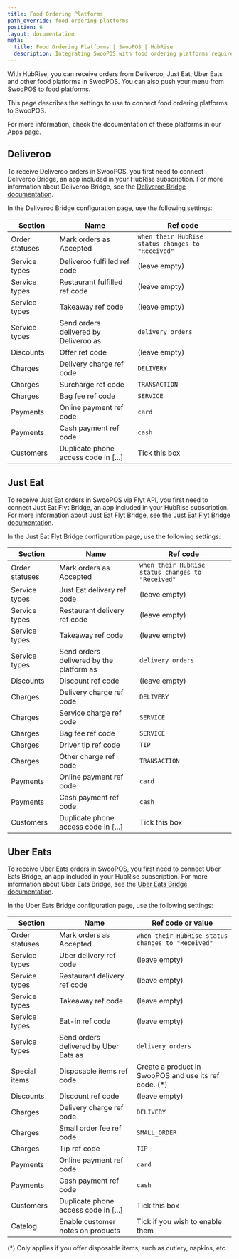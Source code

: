 ```yaml
---
title: Food Ordering Platforms
path_override: food-ordering-platforms
position: 6
layout: documentation
meta:
  title: Food Ordering Platforms | SwooPOS | HubRise
  description: Integrating SwooPOS with food ordering platforms requires you to specify particular ref codes in the configuration page of the delivery platform bridge.
---
```


With HubRise, you can receive orders from Deliveroo, Just Eat, Uber Eats and other food platforms in SwooPOS. You can also push your menu from SwooPOS to food platforms.

This page describes the settings to use to connect food ordering platforms to SwooPOS.

For more information, check the documentation of these platforms in our [Apps page](/apps#food-ordering-platforms).

## Deliveroo

To receive Deliveroo orders in SwooPOS, you first need to connect Deliveroo Bridge, an app included in your HubRise subscription. For more information about Deliveroo Bridge, see the [Deliveroo Bridge documentation](/apps/deliveroo/overview).

In the Deliveroo Bridge configuration page, use the following settings:

| Section        | Name                                  | Ref code                                          |
| -------------- | ------------------------------------- | ------------------------------------------------- |
| Order statuses | Mark orders as Accepted               | `when their HubRise status changes to "Received"` |
| Service types  | Deliveroo fulfilled ref code          | (leave empty)                                     |
| Service types  | Restaurant fulfilled ref code         | (leave empty)                                     |
| Service types  | Takeaway ref code                     | (leave empty)                                     |
| Service types  | Send orders delivered by Deliveroo as | `delivery orders`                                 |
| Discounts      | Offer ref code                        | (leave empty)                                     |
| Charges        | Delivery charge ref code              | `DELIVERY`                                        |
| Charges        | Surcharge ref code                    | `TRANSACTION`                                     |
| Charges        | Bag fee ref code                      | `SERVICE`                                         |
| Payments       | Online payment ref code               | `card`                                            |
| Payments       | Cash payment ref code                 | `cash`                                            |
| Customers      | Duplicate phone access code in [...]  | Tick this box                                     |

## Just Eat

To receive Just Eat orders in SwooPOS via Flyt API, you first need to connect Just Eat Flyt Bridge, an app included in your HubRise subscription. For more information about Just Eat Flyt Bridge, see the [Just Eat Flyt Bridge documentation](/apps/just-eat-flyt/overview).

In the Just Eat Flyt Bridge configuration page, use the following settings:

| Section        | Name                                     | Ref code                                          |
| -------------- | ---------------------------------------- | ------------------------------------------------- |
| Order statuses | Mark orders as Accepted                  | `when their HubRise status changes to "Received"` |
| Service types  | Just Eat delivery ref code               | (leave empty)                                     |
| Service types  | Restaurant delivery ref code             | (leave empty)                                     |
| Service types  | Takeaway ref code                        | (leave empty)                                     |
| Service types  | Send orders delivered by the platform as | `delivery orders`                                 |
| Discounts      | Discount ref code                        | (leave empty)                                     |
| Charges        | Delivery charge ref code                 | `DELIVERY`                                        |
| Charges        | Service charge ref code                  | `SERVICE`                                         |
| Charges        | Bag fee ref code                         | `SERVICE`                                         |
| Charges        | Driver tip ref code                      | `TIP`                                             |
| Charges        | Other charge ref code                    | `TRANSACTION`                                     |
| Payments       | Online payment ref code                  | `card`                                            |
| Payments       | Cash payment ref code                    | `cash`                                            |
| Customers      | Duplicate phone access code in [...]     | Tick this box                                     |

## Uber Eats

To receive Uber Eats orders in SwooPOS, you first need to connect Uber Eats Bridge, an app included in your HubRise subscription. For more information about Uber Eats Bridge, see the [Uber Eats Bridge documentation](/apps/uber-eats/overview).

In the Uber Eats Bridge configuration page, use the following settings:

| Section        | Name                                  | Ref code or value                                      |
| -------------- | ------------------------------------- | ------------------------------------------------------ |
| Order statuses | Mark orders as Accepted               | `when their HubRise status changes to "Received"`      |
| Service types  | Uber delivery ref code                | (leave empty)                                          |
| Service types  | Restaurant delivery ref code          | (leave empty)                                          |
| Service types  | Takeaway ref code                     | (leave empty)                                          |
| Service types  | Eat-in ref code                       | (leave empty)                                          |
| Service types  | Send orders delivered by Uber Eats as | `delivery orders`                                      |
| Special items  | Disposable items ref code             | Create a product in SwooPOS and use its ref code. (\*) |
| Discounts      | Discount ref code                     | (leave empty)                                          |
| Charges        | Delivery charge ref code              | `DELIVERY`                                             |
| Charges        | Small order fee ref code              | `SMALL_ORDER`                                          |
| Charges        | Tip ref code                          | `TIP`                                                  |
| Payments       | Online payment ref code               | `card`                                                 |
| Payments       | Cash payment ref code                 | `cash`                                                 |
| Customers      | Duplicate phone access code in [...]  | Tick this box                                          |
| Catalog        | Enable customer notes on products     | Tick if you wish to enable them                        |

(\*) Only applies if you offer disposable items, such as cutlery, napkins, etc.
